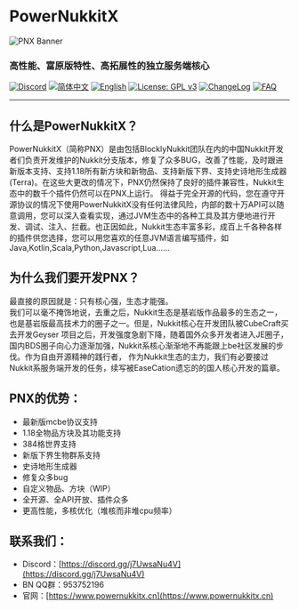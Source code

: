 # PowerNukkitX  

![PNX Banner](./image/PNX_BANNER.png)  

<h3 style="width: fit-content;" class="mdui-center">高性能、富原版特性、高拓展性的独立服务端核心</h2>  

[![Discord](https://img.shields.io/discord/944227466912870410?style=flat-square)](https://discord.gg/j7UwsaNu4V)
[![简体中文](https://img.shields.io/badge/简体中文-100%25-green?style=flat-square)](https://github.com/BlocklyNukkit/PowerNukkitX/blob/master/README.md)
[![English](https://img.shields.io/badge/English-30%25-yellow?style=flat-square)](https://github.com/BlocklyNukkit/PowerNukkitX/blob/master/blob/en-us/README.md)
[![License: GPL v3](https://img.shields.io/badge/License-GPL%20v3-blue.svg?style=flat-square)](https://github.com/BlocklyNukkit/PowerNukkitX/blob/master/LICENSE)
[![ChangeLog](https://img.shields.io/badge/更新日志-blue?style=flat-square)](https://github.com/BlocklyNukkit/PowerNukkitX/blob/master/CHANGELOG.md)
[![FAQ](https://img.shields.io/badge/FAQ-blue?style=flat-square)](https://github.com/BlocklyNukkit/PowerNukkitX/wiki/FAQ)

-----  

## 什么是PowerNukkitX？  

PowerNukkitX（简称PNX）是由包括BlocklyNukkit团队在内的中国Nukkit开发者们负责开发维护的Nukkit分支版本，修复了众多BUG，改善了性能，及时跟进新版本支持、支持1.18所有新方块和新物品、支持新版下界、支持史诗地形生成器(Terra)。在这些大更改的情况下，PNX仍然保持了良好的插件兼容性，Nukkit生态中的数千个插件仍然可以在PNX上运行。
得益于完全开源的代码，您在遵守开源协议的情况下使用PowerNukkitX没有任何法律风险，内部的数十万API可以随意调用，您可以深入查看实现，通过JVM生态中的各种工具及其方便地进行开发、调试、注入、拦截。也正因如此，Nukkit生态丰富多彩，成百上千各种各样的插件供您选择，您可以用您喜欢的任意JVM语言编写插件，如Java,Kotlin,Scala,Python,Javascript,Lua……

## 为什么我们要开发PNX？  

最直接的原因就是：只有核心强，生态才能强。  
我们可以毫不掩饰地说，去重之后，Nukkit生态是基岩版作品最多的生态之一，也是基岩版最高技术力的圈子之一。但是，Nukkit核心在开发团队被CubeCraft买去开发Geyser
项目之后，开发强度急剧下降，随着国外众多开发者进入JE圈子，国内BDS圈子向心力逐渐加强，Nukkit系核心渐渐地不再能跟上be社区发展的步伐。作为自由开源精神的践行者，
作为Nukkit生态的主力，我们有必要接过Nukkit系服务端开发的任务，续写被EaseCation遗忘的的国人核心开发的篇章。

## PNX的优势：  

- 最新版mcbe协议支持
- 1.18全物品方块及其功能支持
- 384格世界支持
- 新版下界生物群系支持
- 史诗地形生成器
- 修复众多bug
- 自定义物品、方块（WIP）
- 全开源、全API开放、插件众多
- 更高性能，多核优化（堆核而非堆cpu频率）

## 联系我们：  

- Discord：[https://discord.gg/j7UwsaNu4V](https://discord.gg/j7UwsaNu4V)
- BN QQ群：953752196
- 官网：[https://www.powernukkitx.cn](https://www.powernukkitx.cn)